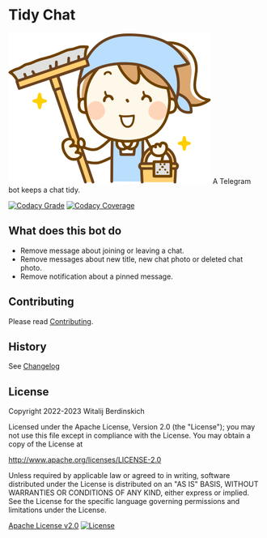 # Tidy Chat

![Woman with mop](./woman-with-mop.png)
A Telegram bot keeps a chat tidy.

[![Codacy Grade](https://app.codacy.com/project/badge/Grade/c3ff723d193f4adcb16fd89a8eaa1262)](https://www.codacy.com/gl/radio_rogal/tidy-chat/dashboard?utm_source=gitlab.com&amp;utm_medium=referral&amp;utm_content=radio_rogal/tidy-chat&amp;utm_campaign=Badge_Grade)
[![Codacy Coverage](https://app.codacy.com/project/badge/Coverage/c3ff723d193f4adcb16fd89a8eaa1262)](https://www.codacy.com/gl/radio_rogal/tidy-chat/dashboard?utm_source=gitlab.com&utm_medium=referral&utm_content=radio_rogal/tidy-chat&utm_campaign=Badge_Coverage)

## What does this bot do

- Remove message about joining or leaving a chat.
- Remove messages about new title, new chat photo or deleted chat photo.
- Remove notification about a pinned message.

## Contributing

Please read [Contributing](contributing.md).

## History

See [Changelog](changelog.md)

## License

Copyright 2022-2023 Witalij Berdinskich

Licensed under the Apache License, Version 2.0 (the "License");
you may not use this file except in compliance with the License.
You may obtain a copy of the License at

http://www.apache.org/licenses/LICENSE-2.0

Unless required by applicable law or agreed to in writing, software
distributed under the License is distributed on an "AS IS" BASIS,
WITHOUT WARRANTIES OR CONDITIONS OF ANY KIND, either express or implied.
See the License for the specific language governing permissions and
limitations under the License.

[Apache License v2.0](LICENSE)
[![License](https://img.shields.io/badge/license-Apache%202.0-blue.svg?style=flat)](http://www.apache.org/licenses/LICENSE-2.0.html)
